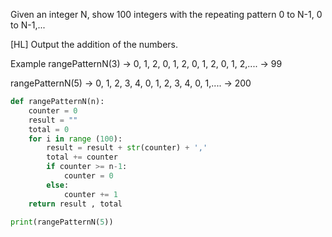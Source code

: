 Given an integer N, show 100 integers with the repeating pattern 0 to N-1, 0 to N-1,... 

[HL] Output the addition of the numbers.

Example
rangePatternN(3)   → 0, 1, 2, 0, 1, 2, 0, 1, 2, 0, 1, 2,....
				                → 99

rangePatternN(5)  → 0, 1, 2, 3, 4, 0, 1, 2, 3, 4, 0, 1,....
                        → 200
```py
def rangePatternN(n):
    counter = 0
    result = ""
    total = 0
    for i in range (100):
        result = result + str(counter) + ','
        total += counter
        if counter >= n-1:
            counter = 0
        else:
            counter += 1
    return result , total

print(rangePatternN(5))
```
